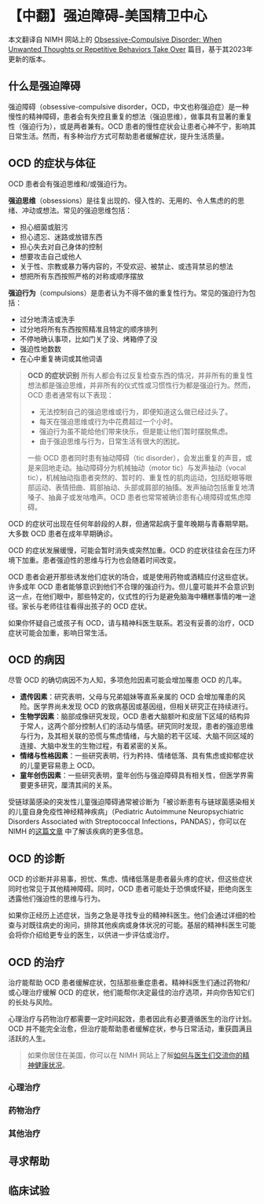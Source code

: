 # 【中翻】强迫障碍-美国精卫中心

本文翻译自 NIMH 网站上的 [Obsessive-Compulsive Disorder: When Unwanted Thoughts or Repetitive Behaviors Take Over](https://www.nimh.nih.gov/health/publications/obsessive-compulsive-disorder-when-unwanted-thoughts-or-repetitive-behaviors-take-over) 篇目，基于其2023年更新的版本。

<!--本文预计阅读时间5分钟。-->

## 什么是强迫障碍

强迫障碍（obsessive-compulsive disorder，OCD，中文也称强迫症）是一种慢性的精神障碍，患者会有失控且重复的想法（强迫思维），做事具有显著的重复性（强迫行为），或是两者兼有。OCD 患者的慢性症状会让患者心神不宁，影响其日常生活。然而，有多种治疗方式可帮助患者缓解症状，提升生活质量。

## OCD 的症状与体征

OCD 患者会有强迫思维和/或强迫行为。

**强迫思维**（obsessions）是往复出现的、侵入性的、无用的、令人焦虑的的思绪、冲动或想法。常见的强迫思维包括：

- 担心细菌或脏污
- 担心遗忘、迷路或放错东西
- 担心失去对自己身体的控制
- 想要攻击自己或他人
- 关于性、宗教或暴力等内容的，不受欢迎、被禁止、或违背禁忌的想法
- 想把所有东西按照严格的对称或顺序摆放

**强迫行为**（compulsions）是患者认为不得不做的重复性行为。常见的强迫行为包括：

- 过分地清洁或洗手
- 过分地将所有东西按照精准且特定的顺序排列
- 不停地确认事项，比如门关了没、烤箱停了没
- 强迫性地数数
- 在心中重复祷词或其他词语

> **OCD 的症状识别**
> 所有人都会有过反复检查东西的情况，并非所有的重复性想法都是强迫思维，并非所有的仪式性或习惯性行为都是强迫行为。然而，OCD 患者通常有以下表现：
>
>- 无法控制自己的强迫思维或行为，即便知道这么做已经过头了。
>- 每天在强迫思维或行为中花费超过一个小时。
>- 强迫行为虽不能给他们带来快乐，但是能让他们暂时摆脱焦虑。
>- 由于强迫思维与行为，日常生活有很大的困扰。
>
> 一些 OCD 患者同时患有抽动障碍（tic disorder），会发出重复的声音，或是来回地走动。抽动障碍分为机械抽动（motor tic）与发声抽动（vocal tic），机械抽动指患者突然的、暂时的、重复性的肌肉运动，包括眨眼等眼部运动、表情扭曲、肩部抽动、头部或肩部的抽搐。发声抽动包括重复地清嗓子、抽鼻子或发咕噜声。OCD 患者也常常被确诊患有心境障碍或焦虑障碍。

OCD 的症状可出现在任何年龄段的人群，但通常起病于童年晚期与青春期早期。大多数 OCD 患者在成年早期确诊。

OCD 的症状发展缓慢，可能会暂时消失或突然加重。OCD 的症状往往会在压力环境下加重。患者强迫性的思维与行为也会随着时间改变。

OCD 患者会避开那些诱发他们症状的场合，或是使用药物或酒精应付这些症状。许多成年 OCD 患者能够意识到他们不合理的强迫行为。但儿童可能并不会意识到这一点，在他们眼中，那些特定的，仪式性的行为是避免脑海中糟糕事情的唯一途径。家长与老师往往看得出孩子的 OCD 症状。

如果你怀疑自己或孩子有 OCD，请与精神科医生联系。若没有妥善的治疗，OCD 症状可能会加重，影响日常生活。

## OCD 的病因

尽管 OCD 的确切病因不为人知，多项危险因素可能会增加罹患 OCD 的几率。

- **遗传因素**：研究表明，父母与兄弟姐妹等直系亲属的 OCD 会增加罹患的风险。医学界尚未发现 OCD 的致病基因或基因组，但相关研究正在持续进行。
- **生物学因素**：脑部成像研究发现，OCD 患者大脑额叶和皮层下区域的结构异于常人，这两个部分控制人们的活动与情感。研究同时发现，患者的强迫思维与行为，及其相关联的恐慌与焦虑情绪，与大脑的若干区域、大脑不同区域的连接、大脑中发生的生物过程，有着紧密的关系。
- **情绪与性格因素**：一些研究表明，行为矜持、情绪低落、具有焦虑或抑郁症状的儿童更容易患上 OCD。
- **童年创伤因素**：一些研究表明，童年创伤与强迫障碍具有相关性，但医学界需要更多研究，厘清其间的关系。

受链球菌感染的突发性儿童强迫障碍通常被诊断为「被诊断患有与链球菌感染相关的儿童自身免疫性神经精神疾病」（Pediatric Autoimmune Neuropsychiatric Disorders Associated with Streptococcal Infections，PANDAS），你可以在 NIMH 的[这篇文章](https://www.nimh.nih.gov/health/publications/pandas) 中了解该疾病的更多信息。

## OCD 的诊断

OCD 的诊断并非易事，担忧、焦虑、情绪低落是患者最头疼的症状，但这些症状同时也常见于其他精神障碍。同时，OCD 患者可能处于恐惧或怀疑，拒绝向医生透露他们强迫性的思维与行为。

如果你正经历上述症状，当务之急是寻找专业的精神科医生。他们会通过详细的检查与对既往病史的询问，排除其他疾病或身体状况的可能。基层的精神科医生可能会将你介绍给更专业的医生，以供进一步评估或治疗。

## OCD 的治疗

治疗能帮助 OCD 患者缓解症状，包括那些重症患者。精神科医生们通过药物和/或心理治疗缓解 OCD 的症状，他们能帮你决定最佳的治疗选项，并向你告知它们的长处与风险。

心理治疗与药物治疗都需要一定时间起效，患者因此有必要遵循医生的治疗计划。OCD 并不能完全治愈，但治疗能帮助患者缓解症状，参与日常活动，重获圆满且活跃的人生。

> 如果你居住在美国，你可以在 NIMH 网站上了解[如何与医生们交流你的精神健康状况](https://www.nimh.nih.gov/health/publications/tips-for-talking-with-your-health-care-provider)。

### 心理治疗

### 药物治疗

### 其他治疗

## 寻求帮助

## 临床试验
